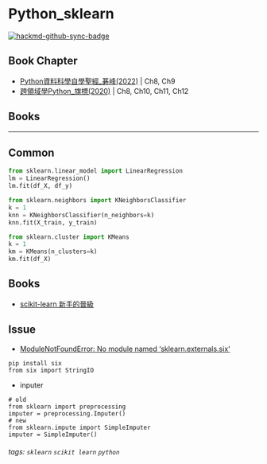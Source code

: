# Python_sklearn

[![hackmd-github-sync-badge](https://hackmd.io/p6CI0yRgQ6uaUZdj3JCRiQ/badge)](https://hackmd.io/p6CI0yRgQ6uaUZdj3JCRiQ)

## Book Chapter
* [Python資料科學自學聖經_碁峰(2022)](http://books.gotop.com.tw/v_ACL065700) | Ch8, Ch9
* [跨領域學Python_旗標(2020)](https://www.flag.com.tw/books/product/F0753) | Ch8, Ch10, Ch11, Ch12 

## Books


----
## Common
```python
from sklearn.linear_model import LinearRegression
lm = LinearRegression()
lm.fit(df_X, df_y)  
```
```python
from sklearn.neighbors import KNeighborsClassifier
k = 1
knn = KNeighborsClassifier(n_neighbors=k)
knn.fit(X_train, y_train)
```
```python
from sklearn.cluster import KMeans
k = 1
km = KMeans(n_clusters=k)
km.fit(df_X)
```
## Books
* [scikit-learn 新手的晉級](https://www.packtpub.com/product/mastering-machine-learning-with-scikit-learn-second-edition/9781788299879)

## Issue
* [ModuleNotFoundError: No module named ‘sklearn.externals.six‘](https://blog.csdn.net/hyluglare/article/details/107340470)
```bash==
pip install six
from six import StringIO
```
* inputer
```python=
# old
from sklearn import preprocessing
imputer = preprocessing.Imputer()
# new
from sklearn.impute import SimpleImputer
imputer = SimpleImputer()
```


###### tags: `sklearn` `scikit learn` `python`
